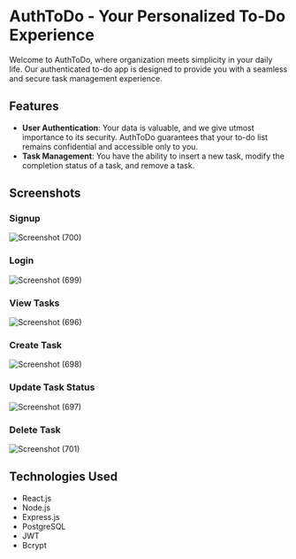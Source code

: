 # AuthToDo - Your Personalized To-Do Experience

Welcome to AuthToDo, where organization meets simplicity in your daily life. Our authenticated to-do app is designed to provide you with a seamless and secure task management experience.

## Features

- **User Authentication**: Your data is valuable, and we give utmost importance to its security. AuthToDo guarantees that your to-do list remains confidential and accessible only to you.
- **Task Management**: You have the ability to insert a new task, modify the completion status of a task, and remove a task.

## Screenshots

### Signup

![Screenshot (700)](https://github.com/kishanlalchoudhary/AuthToDo/assets/107745828/336bc590-f135-4c29-acc9-24014d7bc2cf)

### Login

![Screenshot (699)](https://github.com/kishanlalchoudhary/AuthToDo/assets/107745828/c6017853-d242-4f9c-bdf7-176adf275354)

### View Tasks

![Screenshot (696)](https://github.com/kishanlalchoudhary/AuthToDo/assets/107745828/918b13f4-9dd7-40e2-af6a-dd14c61163d6)

### Create Task

![Screenshot (698)](https://github.com/kishanlalchoudhary/AuthToDo/assets/107745828/d44faf9a-5ff9-468c-b02d-8953a81c029f)

### Update Task Status

![Screenshot (697)](https://github.com/kishanlalchoudhary/AuthToDo/assets/107745828/05708ceb-f084-468e-ac99-712304faf042)

### Delete Task

![Screenshot (701)](https://github.com/kishanlalchoudhary/AuthToDo/assets/107745828/b59343e2-0393-4442-8c77-5e39a2497017)

## Technologies Used

- React.js
- Node.js
- Express.js
- PostgreSQL
- JWT
- Bcrypt
